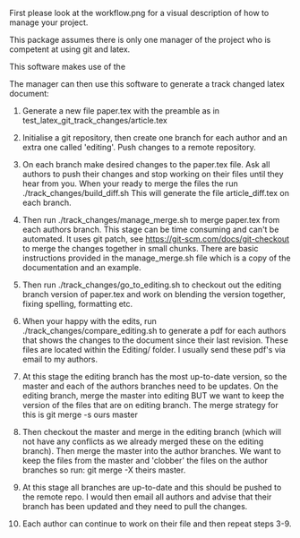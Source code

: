 First please look at the workflow.png for a visual description of how to manage your project.

This package assumes there is only one manager of the project who is competent at using git and latex. 

This software makes use of the 

The manager can then use this software to generate a track changed latex document:

1. Generate a new file paper.tex with the preamble as in test_latex_git_track_changes/article.tex

2. Initialise a git repository, then create one branch for each author and an extra one called 'editing'. Push changes to a remote repository.

3. On each branch make desired changes to the paper.tex file. Ask all authors to push their changes and stop working on their files until they hear from you. When your ready to merge the files the run ./track_changes/build_diff.sh This will generate the file article_diff.tex on each branch.

4. Then run ./track_changes/manage_merge.sh to merge paper.tex from each authors branch. This stage can be time consuming and can't be automated. It uses git patch, see https://git-scm.com/docs/git-checkout to merge the changes together in small chunks. There are basic instructions provided in the manage_merge.sh file which is a copy of the documentation and an example.

5. Then run ./track_changes/go_to_editing.sh to checkout out the editing branch version of paper.tex and work on blending the version together, fixing spelling, formatting etc. 

6. When your happy with the edits, run ./track_changes/compare_editing.sh to generate a pdf for each authors that shows the changes to the document since their last revision. These files are located within the Editing/ folder. I usually send these pdf's via email to my authors.

7. At this stage the editing branch has the most up-to-date version, so the master and each of the authors branches need to be updates. On the editing branch, merge the master into editing BUT we want to keep the version of the files that are on editing branch. The merge strategy for this is git merge -s ours master

8. Then checkout the master and merge in the editing branch (which will not have any conflicts as we already merged these on the editing branch). Then merge the master into the author branches. We want to keep the files from the master and 'clobber' the files on the author branches so run: git merge -X theirs master.

9. At this stage all branches are up-to-date and this should be pushed to the remote repo. I would then email all authors and advise that their branch has been updated and they need to pull the changes. 

10. Each author can continue to work on their file and then repeat steps 3-9.
